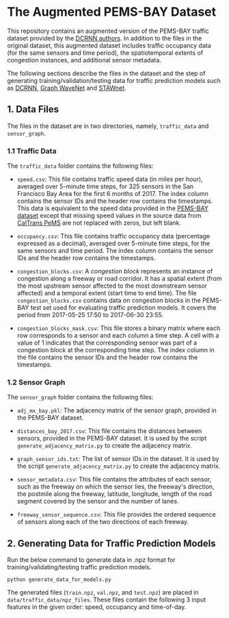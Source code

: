 # The Augmented PEMS-BAY Dataset

This repository contains an augmented version of the PEMS-BAY traffic dataset provided by the [DCRNN authors](https://github.com/liyaguang/DCRNN). In addition to the files in the original dataset, this augmented dataset includes traffic occupancy data (for the same sensors and time period), the spatiotemporal extents of congestion instances, and additional sensor metadata. 

The following sections describe the files in the dataset and the step of generating training/validation/testing data for traffic prediction models such as [DCRNN](https://github.com/liyaguang/DCRNN), [Graph WaveNet](https://github.com/nnzhan/Graph-WaveNet) and [STAWnet](https://github.com/CYBruce/STAWnet).

## 1. Data Files
The files in the dataset are in two directories, namely, `traffic_data` and `sensor_graph`.

### 1.1 Traffic Data
The `traffic_data` folder contains the following files:

- `speed.csv`: This file contains traffic speed data (in miles per hour), averaged over 5-minute time steps, for 325 sensors in the San Francisco Bay Area for the first 6 months of 2017. The index column contains the sensor IDs and the header row contains the timestamps. This data is equivalent to the speed data provided in the [PEMS-BAY dataset](https://github.com/liyaguang/DCRNN) except that missing speed values in the source data from [CalTrans PeMS](https://pems.dot.ca.gov/) are not replaced with zeros, but left blank.

- `occupancy.csv`: This file contains traffic occupancy data (percentage expressed as a decimal), averaged over 5-minute time steps, for the same sensors and time period. The index column contains the sensor IDs and the header row contains the timestamps.

- `congestion_blocks.csv`: A *congestion block* represents an instance of congestion along a freeway or road corridor. It has a spatial extent (from the most upstream sensor affected to the most downstream sensor affected) and a temporal extent (start time to end time). The file `congestion_blocks.csv` contains data on congestion blocks in the PEMS-BAY test set used for evaluating traffic prediction models. It covers the period from 2017-05-25 17:50 to 2017-06-30 23:55.

- `congestion_blocks_mask.csv`: This file stores a binary matrix where each row corresponds to a sensor and each column a time step. A cell with a value of 1 indicates that the corresponding sensor was part of a congestion block at the corresponding time step. The index column in the file contains the sensor IDs and the header row contains the timestamps.

### 1.2 Sensor Graph
The `sensor_graph` folder contains the following files:

- `adj_mx_bay.pkl`: The adjacency matrix of the sensor graph, provided in the PEMS-BAY dataset.

- `distances_bay_2017.csv`: This file contains the distances between sensors, provided in the PEMS-BAY dataset. It is used by the script `generate_adjacency_matrix.py` to create the adjacency matrix.

- `graph_sensor_ids.txt`: The list of sensor IDs in the dataset. It is used by the script `generate_adjacency_matrix.py` to create the adjacency matrix.

- `sensor_metadata.csv`: This file contains the attributes of each sensor, such as the freeway on which the sensor lies, the freeway's direction, the postmile along the freeway, latitude, longitude, length of the road segment covered by the sensor and the number of lanes.

- `freeway_sensor_sequence.csv`: This file provides the ordered sequence of sensors along each of the two directions of each freeway.

## 2. Generating Data for Traffic Prediction Models
Run the below command to generate data in .npz format for training/validating/testing traffic prediction models.
```
python generate_data_for_models.py
```
The generated files (`train.npz`, `val.npz`, and `test.npz`) are placed in `data/traffic_data/npz_files`. These files contain the following 3 input features in the given order: speed, occupancy and time-of-day.